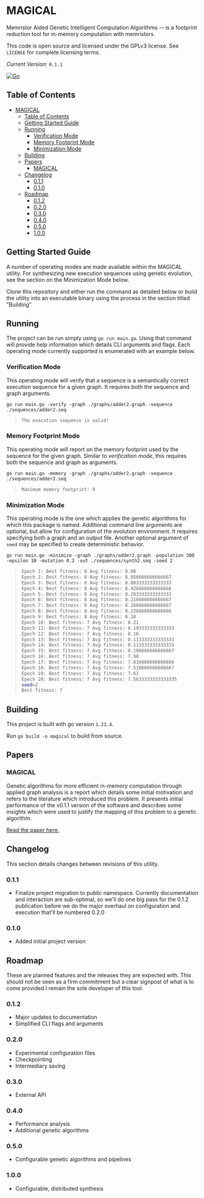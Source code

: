 # MAGICAL

Memristor Aided Genetic Intelligent Computation Algorithms -- is a footprint reduction tool for in-memory computation with memristors. 

This code is open source and licensed under the GPLv3 license. See `LICENSE` for complete licensing terms.

_Current Version:_ `0.1.1`

[![Go](https://github.com/andey-robins/magical/actions/workflows/go.yml/badge.svg?branch=main)](https://github.com/andey-robins/magical/actions/workflows/go.yml)

## Table of Contents
- [MAGICAL](#magical)
  - [Table of Contents](#table-of-contents)
  - [Getting Started Guide](#getting-started-guide)
  - [Running](#running)
    - [Verification Mode](#verification-mode)
    - [Memory Footprint Mode](#memory-footprint-mode)
    - [Minimization Mode](#minimization-mode)
  - [Building](#building)
  - [Papers](#papers)
    - [MAGICAL](#magical-1)
  - [Changelog](#changelog)
    - [0.1.1](#011)
    - [0.1.0](#010)
  - [Roadmap](#roadmap)
    - [0.1.2](#012)
    - [0.2.0](#020)
    - [0.3.0](#030)
    - [0.4.0](#040)
    - [0.5.0](#050)
    - [1.0.0](#100)


## Getting Started Guide

A number of operating modes are made available within the MAGICAL utility. For synthesizing new execution sequences using genetic evolution, see the section on the Minimization Mode below.

Clone this repository and either run the command as detailed below or build the utility into an executable binary using the process in the section titled "Building"

## Running

The project can be run simply using `go run main.go`. Using that command will provide help information which details CLI arguments and flags. Each operating mode currently supported is enumerated with an example below.

### Verification Mode

This operating mode will verify that a sequence is a semantically correct execution sequence for a given graph. It requires both the sequence and graph arguments.

`go run main.go -verify -graph ./graphs/adder2.graph -sequence ./sequences/adder2.seq`

> ```bash
> The execution sequence is valid!
> ```

### Memory Footprint Mode

This operating mode will report on the memory footprint used by the sequence for the given graph. Similar to *verification mode*, this requires both the sequence and graph as arguments.

`go run main.go -memory -graph ./graphs/adder2.graph -sequence ./sequences/adder2.seq`

> ```bash
> Maximum memory footprint: 9
> ```

### Minimization Mode

This operating mode is the one which applies the genetic algorithms for which this package is named. Additional command line arguments are optional, but allow for configuration of the evolution environment. It requires specifying both a graph and an output file. Another optional argument of `seed` may be specified to create deterministic behavior.

`go run main.go -minimize -graph ./graphs/adder2.graph -population 300 -epsilon 10 -mutation 0.2 -out ./sequences/synth2.seq -seed 2`

> ```bash
> Epoch 1: Best fitness: 8 Avg fitness: 9.08
> Epoch 2: Best fitness: 8 Avg fitness: 8.956666666666667
> Epoch 3: Best fitness: 8 Avg fitness: 8.803333333333333
> Epoch 4: Best fitness: 8 Avg fitness: 8.426666666666666
> Epoch 5: Best fitness: 8 Avg fitness: 8.203333333333333
> Epoch 6: Best fitness: 8 Avg fitness: 8.216666666666667
> Epoch 7: Best fitness: 8 Avg fitness: 8.266666666666667
> Epoch 8: Best fitness: 8 Avg fitness: 8.236666666666666
> Epoch 9: Best fitness: 8 Avg fitness: 8.18
> Epoch 10: Best fitness: 7 Avg fitness: 8.21
> Epoch 11: Best fitness: 7 Avg fitness: 8.193333333333333
> Epoch 12: Best fitness: 7 Avg fitness: 8.16
> Epoch 13: Best fitness: 7 Avg fitness: 8.113333333333333
> Epoch 14: Best fitness: 7 Avg fitness: 8.113333333333333
> Epoch 15: Best fitness: 7 Avg fitness: 8.106666666666667
> Epoch 16: Best fitness: 7 Avg fitness: 7.98
> Epoch 17: Best fitness: 7 Avg fitness: 7.816666666666666
> Epoch 18: Best fitness: 7 Avg fitness: 7.516666666666667
> Epoch 19: Best fitness: 7 Avg fitness: 7.61
> Epoch 20: Best fitness: 7 Avg fitness: 7.5633333333333335
> seed=2
> Best fitness: 7
> ```

## Building

This project is built with go version `1.21.4`.

Run `go build -o magical` to build from source.


## Papers

### MAGICAL

Genetic algorithms for more efficient in-memory computation through applied graph analysis is a report which details some initial motivation and refers to the literature which introduced this problem. It presents initial performance of the v0.1.1 version of the software and describes some insights which were used to justify the mapping of this problem to a genetic algorithm.

[Read the paper here.](https://github.com/andey-robins/magical/paper/main.pdf)

## Changelog

This section details changes between revisions of this utility.

### 0.1.1

- Finalize project migration to public namespace. Currently documentation and interaction are sub-optimal, so we'll do one big pass for the 0.1.2 publication before we do the major overhaul on configuration and execution that'll be numbered 0.2.0

### 0.1.0

- Added initial project version

## Roadmap

These are planned features and the releases they are expected with. This should not be seen as a firm commitment but a clear signpost of what is to come provided I remain the sole developer of this tool.

### 0.1.2

- Major updates to documentation
- Simplified CLI flags and arguments

### 0.2.0

- Experimental configuration files
- Checkpointing
- Intermediary saving

### 0.3.0

- External API

### 0.4.0

- Performance analysis
- Additional genetic algorithms

### 0.5.0

- Configurable genetic algorithms and pipelines

### 1.0.0

- Configurable, distributed synthesis